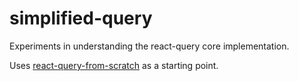 # simplified-query
Experiments in understanding the react-query core implementation.

Uses [react-query-from-scratch](https://github.com/philipfabianek/react-query-from-scratch) as a starting point.
